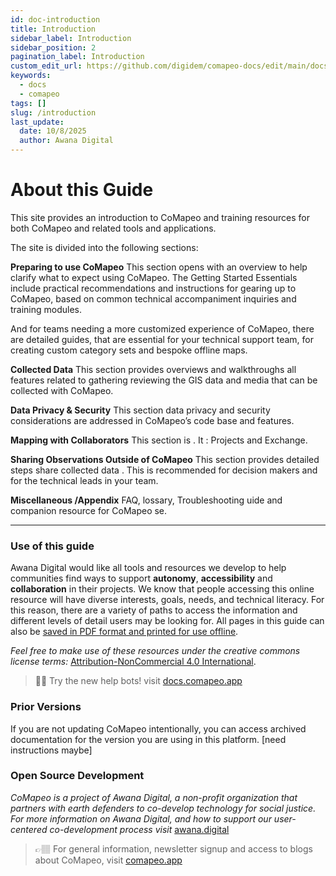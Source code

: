 ```yaml
---
id: doc-introduction
title: Introduction
sidebar_label: Introduction
sidebar_position: 2
pagination_label: Introduction
custom_edit_url: https://github.com/digidem/comapeo-docs/edit/main/docs/introduction.md
keywords:
  - docs
  - comapeo
tags: []
slug: /introduction
last_update:
  date: 10/8/2025
  author: Awana Digital
---
```


# About this Guide


This site provides an introduction to CoMapeo and training resources for both CoMapeo and related tools and applications. 


The site is divided into the following sections:


**Preparing to use CoMapeo**
This section opens with an overview to help clarify what to expect  using CoMapeo. The Getting Started Essentials include practical recommendations and instructions for gearing up to  CoMapeo, based on common technical accompaniment inquiries and training modules. 


And for teams needing a more customized experience of CoMapeo, there are detailed guides, that are essential for your technical support team, for creating custom category sets and bespoke offline maps. 


**Collected Data**
This section provides overviews and walkthroughs  all features related to gathering reviewing the GIS data and media that can be collected with CoMapeo.  


**Data Privacy & Security**
This section  data privacy and security considerations are addressed in CoMapeo’s code base and features.


**Mapping with Collaborators**
This section is . It   : Projects and Exchange.  


**Sharing Observations Outside of CoMapeo**
This section provides detailed steps  share collected data . This is recommended for decision makers and for the technical  leads in your team.


**Miscellaneous /Appendix**
FAQ, lossary, Troubleshooting uide and  companion resource for CoMapeo se.


---


### Use of this guide


Awana Digital would like all tools and resources we develop to help communities find ways to support **autonomy**, **accessibility** and **collaboration** in their projects. We know that people accessing this online resource will have diverse interests, goals, needs, and technical literacy. For this reason, there are a variety of paths to access the information and different levels of detail users may be looking for. All pages in this guide can also be [saved in PDF format and printed for use offline](https://docs.mapeo.app/complete-reference-guide/troubleshooting/saving-and-printing-mapeo-reference-materials).


_Feel free to make use of these resources under the creative commons license terms:_ [Attribution-NonCommercial 4.0 International](https://creativecommons.org/licenses/by-nc/4.0/).


> 💁🏽 Try the new help bots! visit [docs.comapeo.app](http://docs.comapeo.app/)


### Prior Versions


If you are not updating CoMapeo intentionally, you can access archived documentation for the version you are using in this platform.  [need instructions maybe]


### Open Source Development


_CoMapeo is a project of Awana Digital, a non-profit organization that partners with earth defenders to co-develop technology for social justice. For more information on Awana Digital, and how to support our user-centered co-development process visit_ [awana.digital](http://awana.digital/)


> 👉🏽 For general information, newsletter signup and access to blogs about CoMapeo, visit [comapeo.app](http://comapeo.app/) 

